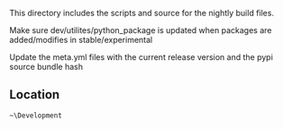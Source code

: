 This directory includes the scripts and source for the nightly build files.

Make sure dev/utilites/python_package is updated when packages are added/modifies in stable/experimental

Update the meta.yml files with the current release version and the pypi source bundle hash

Location
--------

`~\Development`
